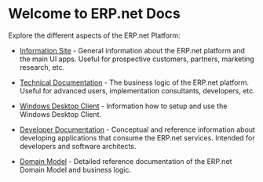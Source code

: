 # Welcome to ERP.net Docs

Explore the different aspects of the ERP.net Platform:

* [Information Site](https://docs.erp.net/info) - 
General information about the ERP.net platform and the main UI apps.
Useful for prospective customers, partners, marketing research, etc.

* [Technical Documentation](https://docs.erp.net/tech) - 
The business logic of the ERP.net platform.
Useful for advanced users, implementation consultants, developers, etc.

* [Windows Desktop Client](https://docs.erp.net/winclient) - 
Information how to setup and use the Windows Desktop Client.

* [Developer Documentation](https://docs.erp.net/dev) - 
Conceptual and reference information about developing applications that consume the ERP.net services.
Intended for developers and software architects.

* [Domain Model](https://docs.erp.net/model) - 
Detailed reference documentation of the ERP.net Domain Model and business logic.
